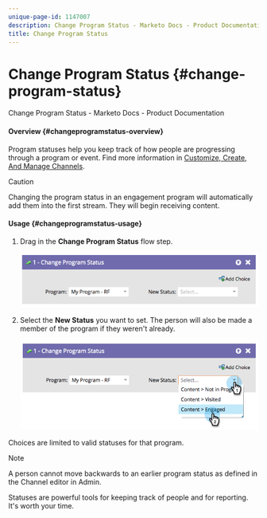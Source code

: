 ```yaml
---
unique-page-id: 1147007
description: Change Program Status - Marketo Docs - Product Documentation
title: Change Program Status
---
```


# Change Program Status {#change-program-status}

Change Program Status - Marketo Docs - Product Documentation

#### Overview {#changeprogramstatus-overview}

Program statuses help you keep track of how people are progressing through a program or event. Find more information in [Customize, Create, And Manage Channels](../../../../../welcome-to-marketo-docs/product-docs/administration/tags/create-a-program-channel.md).

>[!CAUTION]
>
>Changing the program status in an engagement program will automatically add them into the first stream. They will begin receiving content.

#### Usage {#changeprogramstatus-usage}

1. Drag in the **Change Program Status** flow step.

   ![](assets/image2014-9-22-14-3a43-3a34.png)

1. Select the **New Status** you want to set. The person will also be made a member of the program if they weren't already.

   ![](assets/image2014-9-22-14-3a43-3a45.png)

Choices are limited to valid statuses for that program. 

>[!NOTE]
>
>A person cannot move backwards to an earlier program status as defined in the Channel editor in Admin.

Statuses are powerful tools for keeping track of people and for reporting. It's worth your time. 